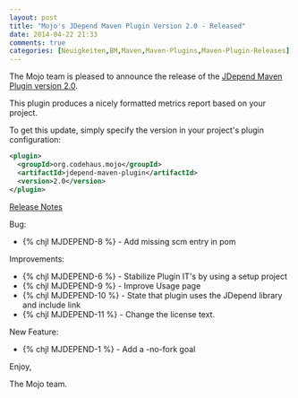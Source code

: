 ```yaml
---
layout: post
title: "Mojo's JDepend Maven Plugin Version 2.0 - Released"
date: 2014-04-22 21:33
comments: true
categories: [Neuigkeiten,BM,Maven,Maven-Plugins,Maven-Plugin-Releases]
---
```

The Mojo team is pleased to announce the release of the 
[JDepend Maven Plugin version 2.0](http://mojo.codehaus.org/jdepend-maven-plugin/).

This plugin produces a nicely formatted metrics report based on your project.

To get this update, simply specify the version in your project's plugin configuration: 

``` xml
<plugin>
  <groupId>org.codehaus.mojo</groupId>
  <artifactId>jdepend-maven-plugin</artifactId>
  <version>2.0</version>
</plugin>
```

[Release Notes](http://jira.codehaus.org/secure/ReleaseNote.jspa?projectId=13231&version=20128)

Bug:

 * {% chjl MJDEPEND-8 %} - Add missing scm entry in pom

Improvements:

 * {% chjl MJDEPEND-6 %} - Stabilize Plugin IT's by using a setup project
 * {% chjl MJDEPEND-9 %} - Improve Usage page
 * {% chjl MJDEPEND-10 %} - State that plugin uses the JDepend library and include link
 * {% chjl MJDEPEND-11 %} - Change the license text.

New Feature:

 * {% chjl MJDEPEND-1 %} - Add a -no-fork goal

Enjoy,

The Mojo team.
